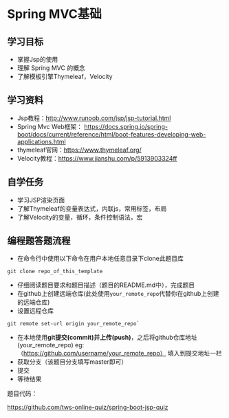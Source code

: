 
# Spring MVC基础

## 学习目标
- 掌握Jsp的使用
- 理解 Spring MVC 的概念
- 了解模板引擎Thymeleaf，Velocity

## 学习资料
- Jsp教程：http://www.runoob.com/jsp/jsp-tutorial.html
- Spring Mvc Web框架： https://docs.spring.io/spring-boot/docs/current/reference/html/boot-features-developing-web-applications.html
- thymeleaf官网：https://www.thymeleaf.org/
- Velocity教程：https://www.jianshu.com/p/5913903324ff


## 自学任务
- 学习JSP渲染页面
- 了解Thymeleaf的变量表达式，内联js，常用标签，布局
- 了解Velocity的变量，循环，条件控制语法，宏

## 编程题答题流程
- 在命令行中使用以下命令在用户本地任意目录下clone此题目库 
````
git clone repo_of_this_template
````
- 仔细阅读题目要求和题目描述（题目的README.md中），完成题目
- 在github上创建远端仓库(此处使用`your_remote_repo`代替你在github上创建的远端仓库)
- 设置远程仓库
````
git remote set-url origin your_remote_repo`
````
- 在本地使用**git提交(commit)**并**上传(push)**，之后将github仓库地址(your_remote_repo) eg:（https://github.com/username/your_remote_repo） 填入到提交地址一栏 
- 获取分支（该题目分支填写master即可）
- 提交
- 等待结果






题目代码：

https://github.com/tws-online-quiz/spring-boot-jsp-quiz
